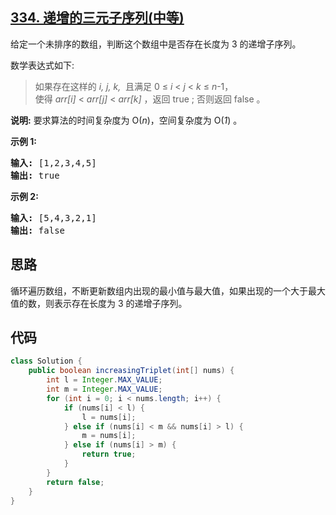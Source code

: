 ## [334. 递增的三元子序列(中等)](https://leetcode-cn.com/problems/increasing-triplet-subsequence/)
<div class="notranslate"><p>给定一个未排序的数组，判断这个数组中是否存在长度为 3 的递增子序列。</p>

<p>数学表达式如下:</p>

<blockquote>如果存在这样的&nbsp;<em>i, j, k,&nbsp;</em>&nbsp;且满足&nbsp;0 ≤ <em>i</em> &lt; <em>j</em> &lt; <em>k</em> ≤ <em>n</em>-1，<br>
使得&nbsp;<em>arr[i]</em> &lt; <em>arr[j]</em> &lt; <em>arr[k] </em>，返回 true ;&nbsp;否则返回 false 。</blockquote>

<p><strong>说明:</strong> 要求算法的时间复杂度为 O(<em>n</em>)，空间复杂度为 O(<em>1</em>) 。</p>

<p><strong>示例 1:</strong></p>

<pre><strong>输入: </strong>[1,2,3,4,5]
<strong>输出: </strong>true
</pre>

<p><strong>示例 2:</strong></p>

<pre><strong>输入: </strong>[5,4,3,2,1]
<strong>输出: </strong>false</pre>
</div>

## 思路
循环遍历数组，不断更新数组内出现的最小值与最大值，如果出现的一个大于最大值的数，则表示存在长度为 3 的递增子序列。

## 代码
```java
class Solution {
    public boolean increasingTriplet(int[] nums) {
        int l = Integer.MAX_VALUE;
        int m = Integer.MAX_VALUE;
        for (int i = 0; i < nums.length; i++) {
            if (nums[i] < l) {
                l = nums[i];
            } else if (nums[i] < m && nums[i] > l) {
                m = nums[i];
            } else if (nums[i] > m) {
                return true;
            }
        }
        return false;
    }
}
```
